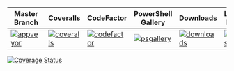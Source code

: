 
| Master Branch            | Coveralls                | CodeFactor               |  PowerShell Gallery       | Downloads                  | Latest Build            | CodeCov                     |
|--------------------------|--------------------------|--------------------------|---------------------------|----------------------------|-------------------------|-----------------------------|
|[![appveyor][]][av-site]  | [![coveralls][]][cv-site]|[![codefactor][]][cf-site]| [![psgallery][]][ps-site] |[![downloads][]][ps-site]   |[![tests][]][tests-site] |[![codecov][]][codecov-link] |

[appveyor]:https://ci.appveyor.com/api/projects/status/y6ad0firmgxok216?svg=true
[av-site]:https://ci.appveyor.com/project/pspete/doubledeploy/branch/master
[coveralls]:https://coveralls.io/repos/github/pspete/DoubleDeploy/badge.svg?branch=master
[cv-site]:https://coveralls.io/github/pspete/DoubleDeploy?branch=master
[psgallery]:https://img.shields.io/powershellgallery/v/DoubleDeploy.svg
[ps-site]:https://www.powershellgallery.com/packages/DoubleDeploy
[tests]:https://img.shields.io/appveyor/tests/pspete/doubledeploy.svg
[tests-site]:https://ci.appveyor.com/project/pspete/doubledeploy
[downloads]:https://img.shields.io/powershellgallery/dt/doubledeploy.svg?color=blue
[cf-site]:https://www.codefactor.io/repository/github/pspete/doubledeploy
[codefactor]:https://www.codefactor.io/repository/github/pspete/doubledeploy/badge
[codecov]:https://codecov.io/gh/pspete/DoubleDeploy/branch/master/graph/badge.svg
[codecov-link]:https://codecov.io/gh/pspete/DoubleDeploy
[![Coverage Status](https://coveralls.io/repos/github/pspete/DoubleDeploy/badge.svg?branch=master)](https://coveralls.io/github/pspete/DoubleDeploy?branch=master)